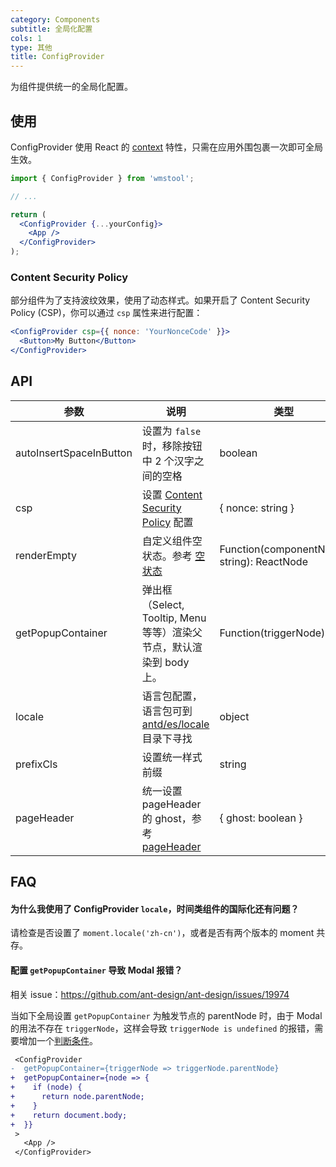 ```yaml
---
category: Components
subtitle: 全局化配置
cols: 1
type: 其他
title: ConfigProvider
---
```


为组件提供统一的全局化配置。

## 使用

ConfigProvider 使用 React 的 [context](https://facebook.github.io/react/docs/context.html) 特性，只需在应用外围包裹一次即可全局生效。

```jsx
import { ConfigProvider } from 'wmstool';

// ...

return (
  <ConfigProvider {...yourConfig}>
    <App />
  </ConfigProvider>
);
```

### Content Security Policy

部分组件为了支持波纹效果，使用了动态样式。如果开启了 Content Security Policy (CSP)，你可以通过 `csp` 属性来进行配置：

```jsx
<ConfigProvider csp={{ nonce: 'YourNonceCode' }}>
  <Button>My Button</Button>
</ConfigProvider>
```

## API

| 参数 | 说明 | 类型 | 默认值 | 版本 |
| --- | --- | --- | --- | --- |
| autoInsertSpaceInButton | 设置为 `false` 时，移除按钮中 2 个汉字之间的空格 | boolean | true | 3.13.0 |
| csp | 设置 [Content Security Policy](https://developer.mozilla.org/en-US/docs/Web/HTTP/CSP) 配置 | { nonce: string } | - | 3.13.1 |
| renderEmpty | 自定义组件空状态。参考 [空状态](/components/empty/) | Function(componentName: string): ReactNode | - | 3.12.2 |
| getPopupContainer | 弹出框（Select, Tooltip, Menu 等等）渲染父节点，默认渲染到 body 上。 | Function(triggerNode) | () => document.body | 3.11.0 |
| locale | 语言包配置，语言包可到 [antd/es/locale](http://unpkg.com/antd/es/locale/) 目录下寻找 | object | - | 3.21.0 |
| prefixCls | 设置统一样式前缀 | string | ant | 3.12.0 |
| pageHeader | 统一设置 pageHeader 的 ghost，参考 [pageHeader](<(/components/page-header)>) | { ghost: boolean } | 'true' | 3.24.0 |

## FAQ

#### 为什么我使用了 ConfigProvider `locale`，时间类组件的国际化还有问题？

请检查是否设置了 `moment.locale('zh-cn')`，或者是否有两个版本的 moment 共存。

#### 配置 `getPopupContainer` 导致 Modal 报错？

相关 issue：https://github.com/ant-design/ant-design/issues/19974

当如下全局设置 `getPopupContainer` 为触发节点的 parentNode 时，由于 Modal 的用法不存在 `triggerNode`，这样会导致 `triggerNode is undefined` 的报错，需要增加一个[判断条件](https://github.com/afc163/feedback-antd/commit/3e4d1ad1bc1a38460dc3bf3c56517f737fe7d44a)。

```diff
 <ConfigProvider
-  getPopupContainer={triggerNode => triggerNode.parentNode}
+  getPopupContainer={node => {
+    if (node) {
+      return node.parentNode;
+    }
+    return document.body;
+  }}
 >
   <App />
 </ConfigProvider>
```
